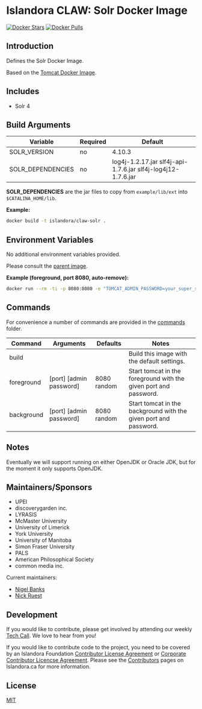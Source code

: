 # Islandora CLAW: Solr Docker Image

[![Docker Stars](https://img.shields.io/docker/stars/islandora/claw-solr.svg)](https://hub.docker.com/r/islandora/claw-solr/)
[![Docker Pulls](https://img.shields.io/docker/pulls/islandora/claw-solr.svg)](https://hub.docker.com/r/islandora/claw-solr/)

## Introduction

Defines the Solr Docker Image.

Based on the [Tomcat Docker Image](https://github.com/Islandora-CLAW/docker-tomcat).

## Includes

* Solr 4

## Build Arguments

| Variable          | Required | Default                                                      |
|-------------------|----------|--------------------------------------------------------------|
| SOLR_VERSION      | no       | 4.10.3                                                       |
| SOLR_DEPENDENCIES | no       | log4j-1.2.17.jar slf4j-api-1.7.6.jar slf4j-log4j12-1.7.6.jar |

**SOLR_DEPENDENCIES** are the jar files to copy from ```example/lib/ext``` into
```$CATALINA_HOME/lib```.

**Example:**
```bash
docker build -t islandora/claw-solr .
```

## Environment Variables

No additional environment variables provided.

Please consult the [parent image](https://github.com/Islandora-CLAW/docker-tomcat).

**Example (foreground, port 8080, auto-remove):**
```bash
docker run --rm -ti -p 8080:8080 -e "TOMCAT_ADMIN_PASSWORD=your_super_secure_password" islandora/claw-solr
```

## Commands

For convenience a number of commands are provided in the [commands](/commands)
folder.

| Command    | Arguments               | Defaults    | Notes                                                            |
|------------|-------------------------|-------------|------------------------------------------------------------------|
| build      |                         |             | Build this image with the default settings.                      |
| foreground | [port] [admin password] | 8080 random | Start tomcat in the foreground with the given port and password. |
| background | [port] [admin password] | 8080 random | Start tomcat in the background with the given port and password. |

## Notes

Eventually we will support running on either OpenJDK or Oracle JDK, but for the moment it only supports OpenJDK.

## Maintainers/Sponsors

* UPEI
* discoverygarden inc.
* LYRASIS
* McMaster University
* University of Limerick
* York University
* University of Manitoba
* Simon Fraser University
* PALS
* American Philosophical Society
* common media inc.

Current maintainers:

* [Nigel Banks](https://github.com/nigelgbanks)
* [Nick Ruest](https://github.com/ruebot)

## Development

If you would like to contribute, please get involved by attending our weekly [Tech Call](https://github.com/Islandora-CLAW/CLAW/wiki). We love to hear from you!

If you would like to contribute code to the project, you need to be covered by an Islandora Foundation [Contributor License Agreement](http://islandora.ca/sites/default/files/islandora_cla.pdf) or [Corporate Contributor Licencse Agreement](http://islandora.ca/sites/default/files/islandora_ccla.pdf). Please see the [Contributors](http://islandora.ca/resources/contributors) pages on Islandora.ca for more information.

## License

[MIT](https://opensource.org/licenses/MIT)

